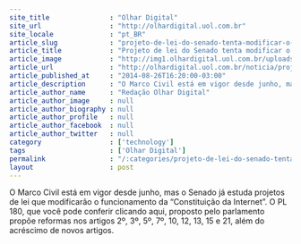 ```yaml
---
site_title               : "Olhar Digital"
site_url                 : "http://olhardigital.uol.com.br"
site_locale              : "pt_BR"
article_slug             : "projeto-de-lei-do-senado-tenta-modificar-o-marco-civil"
article_title            : "Projeto de lei do Senado tenta modificar o Marco Civil"
article_image            : "http://img1.olhardigital.uol.com.br/uploads/acervo_imagens/2014/02/20140219104252_660_420.jpg"
article_url              : "http://olhardigital.uol.com.br/noticia/projeto-de-lei-do-senado-tenta-modificar-o-marco-civil/43759"
article_published_at     : "2014-08-26T16:20:00-03:00"
article_description      : "O Marco Civil está em vigor desde junho, mas o Senado já estuda projetos de lei que modificarão o funcionamento da “Constituição da Internet”. O PL 180, que você pode conferir clicando aqui, proposto pelo parlamento propõe reformas nos artigos 2º, 3º, 5º, 7º, 10, 12, 13, 15 e 21, além do acréscimo de novos artigos."
article_author_name      : "Redação Olhar Digital"
article_author_image     : null
article_author_biography : null
article_author_profile   : null
article_author_facebook  : null
article_author_twitter   : null
category                 : ['technology']
tags                     : ['Olhar Digital']
permalink                : "/:categories/projeto-de-lei-do-senado-tenta-modificar-o-marco-civil/"
layout                   : post
---
```


O Marco Civil está em vigor desde junho, mas o Senado já estuda projetos de lei que modificarão o funcionamento da “Constituição da Internet”. O PL 180, que você pode conferir clicando aqui, proposto pelo parlamento propõe reformas nos artigos 2º, 3º, 5º, 7º, 10, 12, 13, 15 e 21, além do acréscimo de novos artigos.
